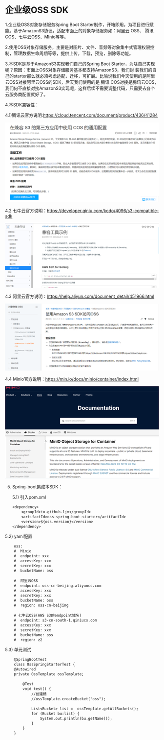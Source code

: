 # 企业级OSS SDK

1.企业级OSS对象存储服务Spring Boot Starter制作，开箱即用，为项目进行赋能。基于AmazonS3协议，适配市面上的对象存储服务如：阿里云
OSS、 腾讯COS、七牛云OSS、MInio等等。

2.使用OSS对象存储服务，主要是对图片、文件、音频等对象集中式管理权限控制，管理数据生命周期等等，提供上传，下载，预览，删除等功能。

3.本SDK是基于AmazonS3实现我们自己的Spring Boot Starter，为啥自己实现呢？原因：市面上OSS对象存储服务基本都支持AmazonS3，我们封
装我们的自己的starter那么就必须考虑适配，迁移，可扩展。比喻说我们今天使用的是阿里云OSS对接阿里云OSS的SDK，后天我们使用的是 腾讯
COS对接是腾讯云COS，我们何不直接对接AmazonS3实现呢，这样后续不需要调整代码，只需要去各个云服务商配置就好了。

4.本SDK兼容性：

  4.1)腾讯云官方说明:https://cloud.tencent.com/document/product/436/41284

![img.png](img.png)

  4.2 七牛云官方说明：https://developer.qiniu.com/kodo/4096/s3-compatible-sdk

![img_1.png](img_1.png)

  4.3 阿里云官方说明：https://help.aliyun.com/document_detail/451966.html

![img_2.png](img_2.png)

  4.4 Minio官方说明：https://min.io/docs/minio/container/index.html

  ![img_3.png](img_3.png)

  
5. Spring-boot集成本SDK：

   5.1) 引入pom.xml
   

       <dependency>
           <groupId>io.github.ljm</groupId>
           <artifactId>oss-spring-boot-starter</artifactId>
           <version>${oss.version}</version>
       </dependency>
   
  5.2) yaml配置

        oss:
        #  Minio
        #  endpoint: xxx
        #  accessKey: xxx
        #  secretKey: xxx
        #  bucketName: oss

        #  阿里云OSS
        #  endpoint: oss-cn-beijing.aliyuncs.com
        #  accessKey: xxx
        #  secretKey: xxx
        #  bucketName: oss
        #  region: oss-cn-beijing

        # 七牛云OSS(AWS S3的endpoint域名)
        #  endpoint: s3-cn-south-1.qiniucs.com
        #  accessKey: xxx
        #  secretKey: xxx
        #  bucketName: oss
        #  region: z2

  5.3) 单元测试

        @SpringBootTest
        class OssSpringStarterTest {
        @Autowired
        private OssTemplate ossTemplate;
        
            @Test
            void test() {
                //创建桶
                //ossTemplate.createBucket("oss");

                List<Bucket> list =  ossTemplate.getAllBuckets();
                for (Bucket bu:list) {
                    System.out.println(bu.getName());
                }
            }
        }


